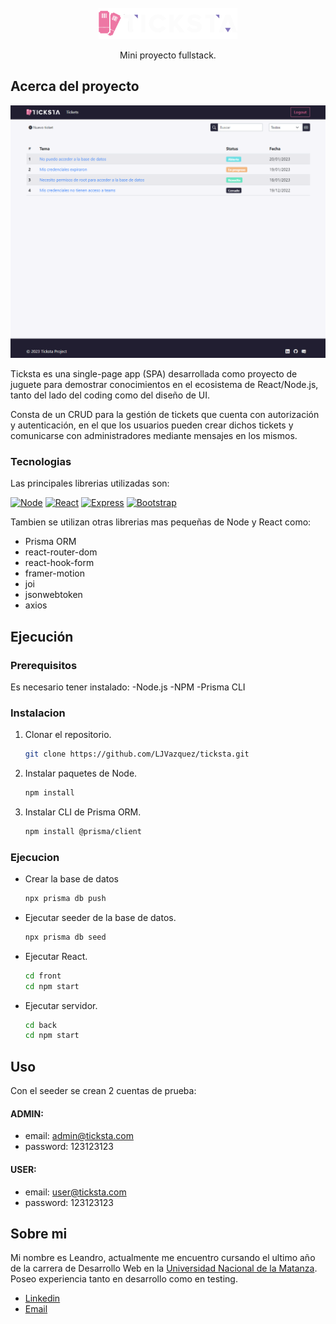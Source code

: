 <br />
<div align="center">
  <a href="https://github.com/othneildrew/Best-README-Template">
    <img src="readme_assets/logo.png" alt="Logo" height="50">
  </a>

  <p align="center">
    Mini proyecto fullstack.
    <br />
    <!-- <a href="https://github.com/othneildrew/Best-README-Template"><strong>Live demo</strong></a> -->
  </p>
</div>

## Acerca del proyecto

[![Product Name Screen Shot][product-screenshot]](#)

Ticksta es una single-page app (SPA) desarrollada como proyecto de juguete para demostrar conocimientos en el ecosistema de React/Node.js, tanto del lado del coding como del diseño de UI.

Consta de un CRUD para la gestión de tickets que cuenta con autorización y autenticación, en el que los usuarios pueden crear dichos tickets y comunicarse con administradores mediante mensajes en los mismos.

### Tecnologias

Las principales librerias utilizadas son:

[![Node][node]][node-url]
[![React][react.js]][react-url]
[![Express][express]][react-url]
[![Bootstrap][bootstrap.com]][bootstrap-url]

Tambien se utilizan otras librerias mas pequeñas de Node y React como:

- Prisma ORM
- react-router-dom
- react-hook-form
- framer-motion
- joi
- jsonwebtoken
- axios

## Ejecución

### Prerequisitos

Es necesario tener instalado:
-Node.js
-NPM
-Prisma CLI

### Instalacion

1. Clonar el repositorio.
   ```sh
   git clone https://github.com/LJVazquez/ticksta.git
   ```
2. Instalar paquetes de Node.
   ```sh
   npm install
   ```
3. Instalar CLI de Prisma ORM.
   ```sh
   npm install @prisma/client
   ```

### Ejecucion

- Crear la base de datos
  ```sh
  npx prisma db push
  ```
- Ejecutar seeder de la base de datos.
  ```sh
  npx prisma db seed
  ```
- Ejecutar React.
  ```sh
  cd front
  cd npm start
  ```
- Ejecutar servidor.
  ```sh
  cd back
  cd npm start
  ```

## Uso

Con el seeder se crean 2 cuentas de prueba:

#### ADMIN:

- email: admin@ticksta.com
- password: 123123123

#### USER:

- email: user@ticksta.com
- password: 123123123

## Sobre mi

Mi nombre es Leandro, actualmente me encuentro cursando el ultimo año de la carrera de Desarrollo Web en la [Universidad Nacional de la Matanza](https://www.unlam.edu.ar/).
Poseo experiencia tanto en desarrollo como en testing.

- [Linkedin](https://www.linkedin.com/in/lvazquez-dev/)
- [Email](mailto:ljvazquez00@gmail.com)

[product-screenshot]: readme_assets/tickets_screenshot.png
[react.js]: https://img.shields.io/badge/React-20232A?style=for-the-badge&logo=react&logoColor=61DAFB
[react-url]: https://reactjs.org/
[bootstrap.com]: https://img.shields.io/badge/Bootstrap-563D7C?style=for-the-badge&logo=bootstrap&logoColor=white
[bootstrap-url]: https://getbootstrap.com
[node]: https://img.shields.io/badge/Node-8fe3a7?style=for-the-badge&logo=nodedotjs
[node-url]: https://nodejs.org
[express]: https://img.shields.io/badge/Express.js-303e75?style=for-the-badge&logo=express
[express-url]: https://expressjs.org
